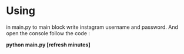 
# Using
in main.py to main block write instagram username and password. And open the console follow the code :  
			<strong><p>python main.py [refresh minutes]</p></strong>
